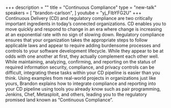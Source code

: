 +++
description = ""
title = "Continuous Compliance"
type = "new-talk"
speakers = [
        "brandon-carlson",
]
youtube = "yj_FIbYFG2U"
+++
Continuous Delivery (CD) and regulatory compliance are two critically important ingredients in today’s connected organizations. CD enables you to move quickly and respond to change in an era where change is increasing at an exponential rate with no sign of slowing down. Regulatory compliance ensures that your organization takes the appropriate steps to follow applicable laws and appear to require adding burdensome processes and controls to your software development lifecycle. While they appear to be at odds with one another at first, they actually complement each other well. While maintaining, analyzing, confirming, and reporting on the status of required information security, compliance, and privacy controls can be difficult, integrating these tasks within your CD pipeline is easier than you think. Using examples from real-world projects in organizations just like yours, Brandon explains how to integrate compliance and reporting into your CD pipeline using tools you already know such as pair programming, Jenkins, Chef, Metasploit, and others, leading you to the regulatory promised land known as “Continuous Compliance”.